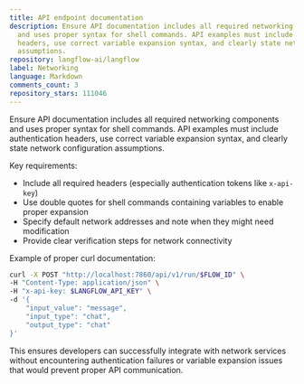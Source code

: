 ```yaml
---
title: API endpoint documentation
description: Ensure API documentation includes all required networking components
  and uses proper syntax for shell commands. API examples must include authentication
  headers, use correct variable expansion syntax, and clearly state network configuration
  assumptions.
repository: langflow-ai/langflow
label: Networking
language: Markdown
comments_count: 3
repository_stars: 111046
---
```


Ensure API documentation includes all required networking components and uses proper syntax for shell commands. API examples must include authentication headers, use correct variable expansion syntax, and clearly state network configuration assumptions.

Key requirements:
- Include all required headers (especially authentication tokens like `x-api-key`)
- Use double quotes for shell commands containing variables to enable proper expansion
- Specify default network addresses and note when they might need modification
- Provide clear verification steps for network connectivity

Example of proper curl documentation:
```bash
curl -X POST "http://localhost:7860/api/v1/run/$FLOW_ID" \
-H "Content-Type: application/json" \
-H "x-api-key: $LANGFLOW_API_KEY" \
-d '{
    "input_value": "message",
    "input_type": "chat",
    "output_type": "chat"
}'
```

This ensures developers can successfully integrate with network services without encountering authentication failures or variable expansion issues that would prevent proper API communication.